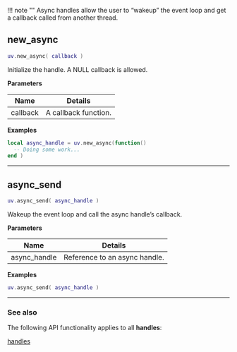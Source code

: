 !!! note ""
    Async handles allow the user to “wakeup” the event loop and get a callback called from another thread.

## new_async

```lua
uv.new_async( callback )
```

Initialize the handle. A NULL callback is allowed.

__Parameters__

Name|Details
----|-------
callback|A callback function.

__Examples__

```lua
local async_handle = uv.new_async(function()
  -- Doing some work...
end )
```

---

## async_send

```lua
uv.async_send( async_handle )
```

Wakeup the event loop and call the async handle’s callback.

__Parameters__

Name|Details
----|-------
async_handle|Reference to an async handle.

__Examples__

```lua
uv.async_send( async_handle )
```

---

### See also

The following API functionality applies to all __handles__:

[handles](../handles)
